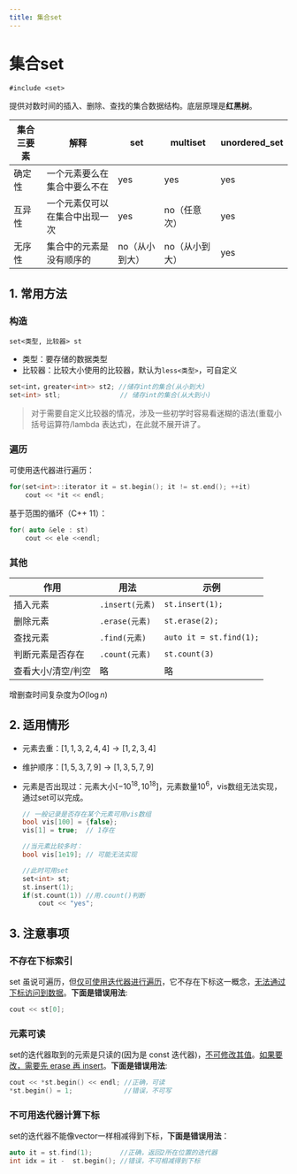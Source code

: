 ```yaml
---
title: 集合set
---
```



# 集合set

`#include <set>`

提供对数时间的插入、删除、查找的集合数据结构。底层原理是**红黑树**。

| 集合三要素 | 解释                           | set            | multiset       | unordered_set |
| ---------- | ------------------------------ | -------------- | -------------- | ------------- |
| 确定性     | 一个元素要么在集合中要么不在   | yes            | yes            | yes           |
| 互异性     | 一个元素仅可以在集合中出现一次 | yes            | no（任意次）   | yes           |
| 无序性     | 集合中的元素是没有顺序的       | no（从小到大） | no（从小到大） | yes           |



## 1. 常用方法

### 构造

`set<类型, 比较器> st`

- 类型：要存储的数据类型
- 比较器：比较大小使用的比较器，默认为`less<类型>`，可自定义

```cpp
set<int，greater<int>> st2; //储存int的集合(从小到大)
set<int> stl;               // 储存int的集合(从大到小)
```

> 对于需要自定义比较器的情况，涉及一些初学时容易看迷糊的语法(重载小括号运算符/lambda 表达式)，在此就不展开讲了。

### 遍历

可使用迭代器进行遍历：

```cpp
for(set<int>::iterator it = st.begin(); it != st.end(); ++it)
    cout << *it << endl;
```

基于范围的循环（C++ 11）：

```cpp
for( auto &ele : st)
    cout << ele <<endl;
```

### 其他

| 作用               | 用法            | 示例                    |
| ------------------ | --------------- | ----------------------- |
| 插入元素           | `.insert(元素)` | `st.insert(1);`         |
| 删除元素           | `.erase(元素)`  | `st.erase(2);`          |
| 查找元素           | `.find(元素)`   | `auto it = st.find(1);` |
| 判断元素是否存在   | `.count(元素)`  | `st.count(3)`           |
| 查看大小/清空/判空 | 略              | 略                      |

增删查时间复杂度为$O(\log n)$



## 2. 适用情形

- 元素去重：$[1,1,3,2,4,4]\to[1,2,3,4]$

- 维护顺序：$[1,5,3,7,9]\to[1,3,5,7,9]$

- 元素是否出现过：元素大小$[-10^{18},10^{18}]$，元素数量$10^{6}$，vis数组无法实现，通过set可以完成。

  ```cpp
  // 一般记录是否存在某个元素可用vis数组
  bool vis[100] = {false};
  vis[1] = true;  // 1存在
  
  //当元素比较多时：
  bool vis[1e19]; // 可能无法实现
  
  //此时可用set
  set<int> st;
  st.insert(1);
  if(st.count(1)) //用.count()判断
      cout << "yes";
  ```

  



## 3. 注意事项

### 不存在下标索引

set 虽说可遍历，但<u>仅可使用迭代器进行遍历</u>，它不存在下标这一概念，<u>无法通过下标访问到数据</u>。**下面是错误用法**:

```cpp
cout << st[0];
```

### 元素可读

set的迭代器取到的元索是只读的(因为是 const 迭代器)，<u>不可修改其值</u>。<u>如果要改，需要先 erase 再 insert</u>。**下面是错误用法**:

```cpp
cout << *st.begin() << endl; //正确，可读
*st.begin() = 1;             //错误，不可写
```

### 不可用迭代器计算下标

set的迭代器不能像vector一样相减得到下标，**下面是错误用法**：

```cpp
auto it = st.find(1);       //正确，返回2所在位置的迭代器
int idx = it -  st.begin(); //错误，不可相减得到下标
```



